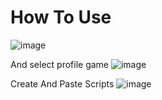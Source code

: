 # How To Use


![image](https://github.com/SerenityEirlys/RecoilApex-AIMASSIST/assets/100836558/64cd2d7f-846a-41de-a95b-fa74b6bfb6ba)



And select profile game
![image](https://github.com/SerenityEirlys/RecoilApex-AIMASSIST/assets/100836558/24df48a7-1c96-41d5-ab6d-3320e5b7edb7)


Create And Paste Scripts
![image](https://github.com/SerenityEirlys/RecoilApex-AIMASSIST/assets/100836558/9e355306-ef28-461c-9c0a-7b1be445e81e)
